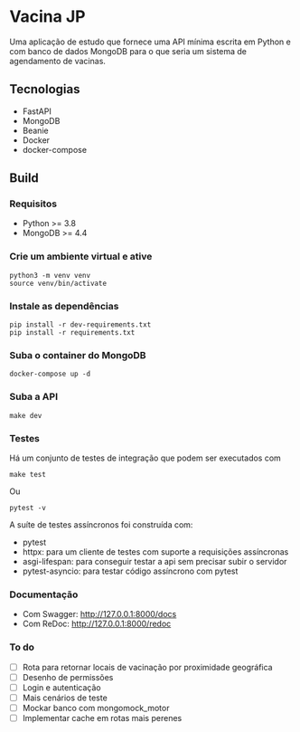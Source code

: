 # Vacina JP

Uma aplicação de estudo que fornece uma API mínima escrita em Python e com banco de dados MongoDB para o que seria um sistema de agendamento de vacinas.

## Tecnologias

- FastAPI
- MongoDB
- Beanie
- Docker
- docker-compose

## Build

### Requisitos

- Python >= 3.8
- MongoDB >= 4.4

### Crie um ambiente virtual e ative

```
python3 -m venv venv
source venv/bin/activate
```

### Instale as dependências

```
pip install -r dev-requirements.txt
pip install -r requirements.txt
```

### Suba o container do MongoDB

```
docker-compose up -d
```

### Suba a API

```
make dev
```

### Testes

Há um conjunto de testes de integração que podem ser executados com

```
make test
```

Ou

```
pytest -v
```

A suíte de testes assíncronos foi construída com:

- pytest
- httpx: para um cliente de testes com suporte a requisições assíncronas
- asgi-lifespan: para conseguir testar a api sem precisar subir o servidor
- pytest-asyncio: para testar código assíncrono com pytest

### Documentação

- Com Swagger: http://127.0.0.1:8000/docs
- Com ReDoc: http://127.0.0.1:8000/redoc

### To do

- [ ] Rota para retornar locais de vacinação por proximidade geográfica
- [ ] Desenho de permissões
- [ ] Login e autenticação
- [ ] Mais cenários de teste
- [ ] Mockar banco com mongomock_motor
- [ ] Implementar cache em rotas mais perenes

